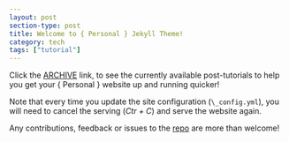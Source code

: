 ```yaml
---
layout: post
section-type: post
title: Welcome to { Personal } Jekyll Theme!
category: tech
tags: ["tutorial"]
---
```


Click the [ARCHIVE]({{site.baseurl}}/blog) link, to see the currently available
post-tutorials to help you get your { Personal } website up and running quicker!

Note that every time you update the site configuration (`\_config.yml`), you
will need to cancel the serving (_Ctr + C_) and serve the website again.

Any contributions, feedback or issues to the
[repo](https://github.com/le4ker/personal-jekyll-theme) are more than welcome!
